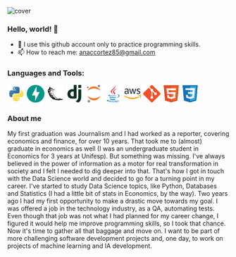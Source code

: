 ![cover](https://i.imgur.com/pLq6X8i.png)

### Hello, world! 👋
- :notebook: I use this github account only to practice programming skills.
- :mailbox: How to reach me: anaccortez85@gmail.com

<h3 align="left">Languages and Tools:</h3>
<p align="left"> 
<img src="https://github.com/devicons/devicon/blob/master/icons/python/python-original.svg" alt="python" width="40" height="40"/>
<img src="https://github.com/devicons/devicon/blob/master/icons/fastapi/fastapi-original.svg" alt="fastapi" width="40" height="40"/>
<img src="https://github.com/devicons/devicon/blob/master/icons/flask/flask-original.svg" alt="flask" width="40" height="40"/>
<img src="https://github.com/devicons/devicon/blob/master/icons/django/django-plain.svg" alt="fastapi" width="40" height="40"/>
<img src="https://github.com/devicons/devicon/blob/master/icons/jupyter/jupyter-original.svg" alt="jupyter" width="40" height="40"/>
<img src="https://github.com/devicons/devicon/blob/master/icons/java/java-original.svg" alt="java" width="40" height="40"/>
<img src="https://github.com/devicons/devicon/blob/master/icons/amazonwebservices/amazonwebservices-original-wordmark.svg" alt="aws" width="40" height="40"/>
<img src="https://github.com/devicons/devicon/blob/master/icons/git/git-original.svg" alt="git" width="40" height="40"/>
<img src="https://github.com/devicons/devicon/blob/master/icons/html5/html5-original.svg" alt="html" width="40" height="40"/>
<img src="https://github.com/devicons/devicon/blob/master/icons/css3/css3-original.svg" alt="css" width="40" height="40"/>
</p>

### About me
My first graduation was Journalism and I had worked as a reporter, covering economics and finance, for over 10 years. That took me to (almost) graduate in economics as well (I was an undergraduate student in Economics for 3 years at Unifesp). 
But something was missing. I've always believed in the power of information as a motor for real transformation in society and I felt I needed to dig deeper into that. That's how I got in touch with the Data Science world and decided to go for a turning point in my career. 
I've started to study Data Science topics, like Python, Databases and Statistics (I had a little bit of stats in Economics, by the way). Two years ago I had my first opportunity to make a drastic move towards my goal. I was offered a job in the technology industry, as a QA, automating tests. Even though that job was not what I had planned for my career change, I figured it would help me improve programming skills, so I took that chance.
Now it's time to gather all that baggage and move on. I want to be part of more challenging software development projects and, one day, to work on projects of machine learning and IA development.
